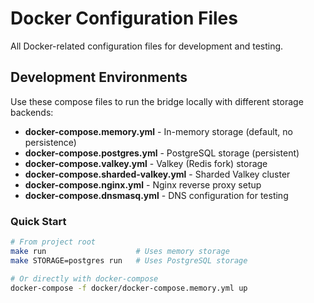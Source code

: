 # Docker Configuration Files

All Docker-related configuration files for development and testing.

## Development Environments

Use these compose files to run the bridge locally with different storage backends:

- **docker-compose.memory.yml** - In-memory storage (default, no persistence)
- **docker-compose.postgres.yml** - PostgreSQL storage (persistent)
- **docker-compose.valkey.yml** - Valkey (Redis fork) storage
- **docker-compose.sharded-valkey.yml** - Sharded Valkey cluster
- **docker-compose.nginx.yml** - Nginx reverse proxy setup
- **docker-compose.dnsmasq.yml** - DNS configuration for testing

### Quick Start

```bash
# From project root
make run                    # Uses memory storage
make STORAGE=postgres run   # Uses PostgreSQL storage

# Or directly with docker-compose
docker-compose -f docker/docker-compose.memory.yml up
```
